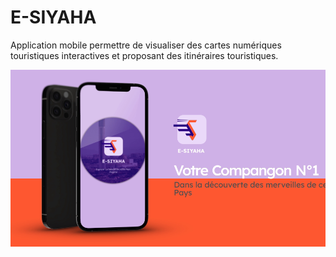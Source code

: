 # E-SIYAHA

Application mobile permettre de visualiser des cartes numériques touristiques interactives et proposant des itinéraires touristiques.


[![Watch the video](https://github.com/MedX1736/E-Siyaha-MobileApp/blob/main/pic.png)](https://youtu.be/la4CLUV0F58)
